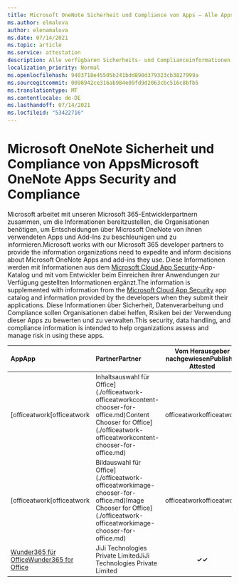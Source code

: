 ```yaml
---
title: Microsoft OneNote Sicherheit und Compliance von Apps – Alle Apps
ms.author: elmalova
author: elenamalova
ms.date: 07/14/2021
ms.topic: article
ms.service: attestation
description: Alle verfügbaren Sicherheits- und Complianceinformationen für alle Microsoft OneNote Apps.
localization_priority: Normal
ms.openlocfilehash: 9403718e45505b241bdd890d379323cb3827999a
ms.sourcegitcommit: 0098942ce316ab984e09fd9d2063cbc516c8bfb5
ms.translationtype: MT
ms.contentlocale: de-DE
ms.lasthandoff: 07/14/2021
ms.locfileid: "53422716"
---
```

# <a name="microsoft-onenote-apps-security-and-compliance"></a><span data-ttu-id="9d6b7-103">Microsoft OneNote Sicherheit und Compliance von Apps</span><span class="sxs-lookup"><span data-stu-id="9d6b7-103">Microsoft OneNote Apps Security and Compliance</span></span>

<span data-ttu-id="9d6b7-104">Microsoft arbeitet mit unseren Microsoft 365-Entwicklerpartnern zusammen, um die Informationen bereitzustellen, die Organisationen benötigen, um Entscheidungen über Microsoft OneNote von ihnen verwendeten Apps und Add-Ins zu beschleunigen und zu informieren.</span><span class="sxs-lookup"><span data-stu-id="9d6b7-104">Microsoft works with our Microsoft 365 developer partners to provide the information organizations need to expedite and inform decisions about Microsoft OneNote Apps and add-ins they use.</span></span> <span data-ttu-id="9d6b7-105">Diese Informationen werden mit Informationen aus dem [Microsoft Cloud App Security](https://www.microsoft.com/en-us/enterprise-mobility-security/cloud-app-security)-App-Katalog und mit vom Entwickler beim Einreichen ihrer Anwendungen zur Verfügung gestellten Informationen ergänzt.</span><span class="sxs-lookup"><span data-stu-id="9d6b7-105">The information is supplemented with information from the [Microsoft Cloud App Security](https://www.microsoft.com/en-us/enterprise-mobility-security/cloud-app-security) app catalog and information provided by the developers when they submit their applications.</span></span> <span data-ttu-id="9d6b7-106">Diese Informationen über Sicherheit, Datenverarbeitung und Compliance sollen Organisationen dabei helfen, Risiken bei der Verwendung dieser Apps zu bewerten und zu verwalten.</span><span class="sxs-lookup"><span data-stu-id="9d6b7-106">This security, data handling, and compliance information is intended to help organizations assess and manage risk in using these apps.</span></span>

| <span data-ttu-id="9d6b7-107">**App**</span><span class="sxs-lookup"><span data-stu-id="9d6b7-107">**App**</span></span> | <span data-ttu-id="9d6b7-108">**Partner**</span><span class="sxs-lookup"><span data-stu-id="9d6b7-108">**Partner**</span></span> | <span data-ttu-id="9d6b7-109">**Vom Herausgeber nachgewiesen**</span><span class="sxs-lookup"><span data-stu-id="9d6b7-109">**Publisher Attested**</span></span> | <span data-ttu-id="9d6b7-110">**Zertifiziert**</span><span class="sxs-lookup"><span data-stu-id="9d6b7-110">**Certified**</span></span> |
|:--------|:------------|:----------------------:|:-------------:|
| <span data-ttu-id="9d6b7-111">[officeatwork</span><span class="sxs-lookup"><span data-stu-id="9d6b7-111">[officeatwork</span></span> | <span data-ttu-id="9d6b7-112">Inhaltsauswahl für Office](./officeatwork-officeatworkcontent-chooser-for-office.md)</span><span class="sxs-lookup"><span data-stu-id="9d6b7-112">Content Chooser for Office](./officeatwork-officeatworkcontent-chooser-for-office.md)</span></span> | <span data-ttu-id="9d6b7-113">officeatwork</span><span class="sxs-lookup"><span data-stu-id="9d6b7-113">officeatwork</span></span> | <span data-ttu-id="9d6b7-114">**✓**</span><span class="sxs-lookup"><span data-stu-id="9d6b7-114">**✓**</span></span> | <img alt="Certified application badge" src="../media/certified-badge.png" height="25" width="25" /> |
| <span data-ttu-id="9d6b7-115">[officeatwork</span><span class="sxs-lookup"><span data-stu-id="9d6b7-115">[officeatwork</span></span> | <span data-ttu-id="9d6b7-116">Bildauswahl für Office](./officeatwork-officeatworkimage-chooser-for-office.md)</span><span class="sxs-lookup"><span data-stu-id="9d6b7-116">Image Chooser for Office](./officeatwork-officeatworkimage-chooser-for-office.md)</span></span> | <span data-ttu-id="9d6b7-117">officeatwork</span><span class="sxs-lookup"><span data-stu-id="9d6b7-117">officeatwork</span></span> | <span data-ttu-id="9d6b7-118">**✓**</span><span class="sxs-lookup"><span data-stu-id="9d6b7-118">**✓**</span></span> |  |
| [<span data-ttu-id="9d6b7-119">Wunder365 für Office</span><span class="sxs-lookup"><span data-stu-id="9d6b7-119">Wunder365 for Office</span></span>](./jiji-technologies-private-limited-wunder365-for-office.md) | <span data-ttu-id="9d6b7-120">JiJi Technologies Private Limited</span><span class="sxs-lookup"><span data-stu-id="9d6b7-120">JiJi Technologies Private Limited</span></span> | <span data-ttu-id="9d6b7-121">**✓**</span><span class="sxs-lookup"><span data-stu-id="9d6b7-121">**✓**</span></span> |  |
